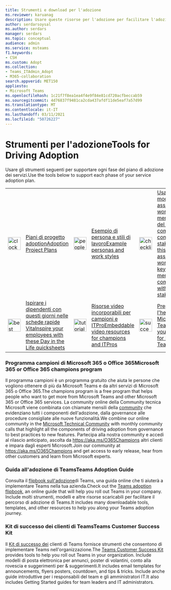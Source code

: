 ```yaml
---
title: Strumenti e download per l'adozione
ms.reviewer: karuanag
description: Usare queste risorse per l'adozione per facilitare l'adozione di Microsoft Teams e altri servizi di Microsoft 365 o Office 365.
author: serdarsoysal
ms.author: serdars
manager: serdars
ms.topic: conceptual
audience: admin
ms.service: msteams
f1.keywords:
- CSH
ms.custom: Adopt
ms.collection:
- Teams_ITAdmin_Adopt
- M365-collaboration
search.appverid: MET150
appliesto:
- Microsoft Teams
ms.openlocfilehash: 1c21f7f8ea1ea4f4e9f84e81cd720acfbeccab59
ms.sourcegitcommit: 4d76837f9481ca2cda437afdf11de5eaf7a57d99
ms.translationtype: MT
ms.contentlocale: it-IT
ms.lasthandoff: 03/11/2021
ms.locfileid: "50726227"
---
```

# <a name="tools-for-driving-adoption"></a><span data-ttu-id="b65a3-103">Strumenti per l'adozione</span><span class="sxs-lookup"><span data-stu-id="b65a3-103">Tools for Driving Adoption</span></span> 

<span data-ttu-id="b65a3-104">Usare gli strumenti seguenti per supportare ogni fase del piano di adozione dei servizi.</span><span class="sxs-lookup"><span data-stu-id="b65a3-104">Use the tools below to support each phase of your service adoption plan.</span></span>  

|               |               |               |               |               |               |
| ------------- | ------------- | ------------- | ------------- | ------------- | ------------- |
| <img src="https://docs.microsoft.com/office/media/icons/clock-teams.svg" width="40 px" height="40 px" alt="clock icon">| [<span data-ttu-id="b65a3-105">Piani di progetto adoption</span><span class="sxs-lookup"><span data-stu-id="b65a3-105">Adoption Project Plans</span></span>](https://github.com/MicrosoftDocs/OfficeDocs-SkypeForBusiness/blob/live/Teams/downloads/teams-adopt-service-adoption-plans-oct-2018.zip) | <img src="https://docs.microsoft.com/office/media/icons/users-people.svg" width="40 px" height="40 px" alt="people icon">| [<span data-ttu-id="b65a3-106">Esempio di persona e stili di lavoro</span><span class="sxs-lookup"><span data-stu-id="b65a3-106">Example personas and work styles</span></span>](https://github.com/MicrosoftDocs/OfficeDocs-SkypeForBusiness/blob/live/Teams/downloads/teams-adopt-example-personas.zip) | <img src="https://docs.microsoft.com/office/media/icons/task-checklist-planning-teams.svg" width="40 px" height="40 px" alt="checklist icon"> | [<span data-ttu-id="b65a3-107">Usare questo modello per assegnare i workstream ai membri chiave del team e comunicare con gli stakeholder</span><span class="sxs-lookup"><span data-stu-id="b65a3-107">Use this template to assign workstreams to key team members and communicate with stakeholders</span></span>](https://github.com/MicrosoftDocs/OfficeDocs-SkypeForBusiness/blob/live/Teams/downloads/teams-adopt-work-assign-and-stakeholders.zip) |
| <img src="https://docs.microsoft.com/office/media/icons/best-practices-teams.svg" width="40 px" height="40 px" alt="best practices icon">| [<span data-ttu-id="b65a3-108">Ispirare i dipendenti con questi giorni nelle schede rapide Vita</span><span class="sxs-lookup"><span data-stu-id="b65a3-108">Inspire your employees with these Day in the Life quicksheets</span></span>](https://github.com/MicrosoftDocs/OfficeDocs-SkypeForBusiness/blob/live/Teams/downloads/teams-adopt-day-in-the-life-quicksheets.zip) | <img src="https://docs.microsoft.com/office/media/icons/education-tutorial-teams.svg" width="40 px" height="40 px" alt="tutorial icon">| [<span data-ttu-id="b65a3-109">Risorse video incorporabili per campioni e ITPro</span><span class="sxs-lookup"><span data-stu-id="b65a3-109">Embeddable video resources for champions and ITPros</span></span>](https://aka.ms/CoffeeintheCloud) | <img src="https://docs.microsoft.com/office/media/icons/success.svg" width="40 px" height="40 px" alt="success icon">| [<span data-ttu-id="b65a3-110">Preparare l'helpdesk per Microsoft Teams</span><span class="sxs-lookup"><span data-stu-id="b65a3-110">Prepare your helpdesk for Microsoft Teams</span></span>](https://github.com/MicrosoftDocs/OfficeDocs-SkypeForBusiness/blob/live/Teams/downloads/teams-adopt-helpdesk-guide.pdf) |

### <a name="microsoft-365-or-office-365-champions-program"></a><span data-ttu-id="b65a3-111">Programma campioni di Microsoft 365 o Office 365</span><span class="sxs-lookup"><span data-stu-id="b65a3-111">Microsoft 365 or Office 365 champions program</span></span>
<span data-ttu-id="b65a3-112">Il programma campioni è un programma gratuito che aiuta le persone che vogliono ottenere di più da Microsoft Teams e da altri servizi di Microsoft 365 o Office 365.</span><span class="sxs-lookup"><span data-stu-id="b65a3-112">The champions program is a free program that helps people who want to get more from Microsoft Teams and other Microsoft 365 or Office 365 services.</span></span> <span data-ttu-id="b65a3-113">La community online della Community tecnica Microsoft viene combinata con chiamate mensili della [community](https://aka.ms/DriveAdoption) che evidenziano tutti i componenti dell'adozione, dalla governance alle procedure consigliate alle nuove funzionalità.</span><span class="sxs-lookup"><span data-stu-id="b65a3-113">We combine our online community in the [Microsoft Technical Community](https://aka.ms/DriveAdoption) with monthly community calls that highlight all the components of driving adoption from governance to best practices to new features.</span></span> <span data-ttu-id="b65a3-114">Partecipa alla nostra community e accedi al rilascio anticipato, ascolta da https://aka.ms/O365Champions altri clienti e impara dagli esperti Microsoft.</span><span class="sxs-lookup"><span data-stu-id="b65a3-114">Join our community at https://aka.ms/O365Champions and get access to early release, hear from other customers and learn from Microsoft experts.</span></span>  

### <a name="teams-adoption-guide"></a><span data-ttu-id="b65a3-115">Guida all'adozione di Teams</span><span class="sxs-lookup"><span data-stu-id="b65a3-115">Teams Adoption Guide</span></span>
<span data-ttu-id="b65a3-116">Consulta il [flipbook sull'adozione](https://aka.ms/teamstoolkit)di Teams, una guida online che ti aiuterà a implementare Teams nella tua azienda.</span><span class="sxs-lookup"><span data-stu-id="b65a3-116">Check out the [Teams adoption flipbook](https://aka.ms/teamstoolkit), an online guide that will help you roll out Teams in your company.</span></span> <span data-ttu-id="b65a3-117">Include molti strumenti, modelli e altre risorse scaricabili per facilitare il percorso di adozione di Teams.</span><span class="sxs-lookup"><span data-stu-id="b65a3-117">It includes many downloadable tools, templates, and other resources to help you along your Teams adoption journey.</span></span>

### <a name="teams-customer-success-kit"></a><span data-ttu-id="b65a3-118">Kit di successo dei clienti di Teams</span><span class="sxs-lookup"><span data-stu-id="b65a3-118">Teams Customer Success Kit</span></span>
<span data-ttu-id="b65a3-119">Il [Kit di successo dei](https://aka.ms/TeamsCustomerSuccess) clienti di Teams fornisce strumenti che consentono di implementare Teams nell'organizzazione.</span><span class="sxs-lookup"><span data-stu-id="b65a3-119">The [Teams Customer Success Kit](https://aka.ms/TeamsCustomerSuccess) provides tools to help you roll out Teams in your organization.</span></span> <span data-ttu-id="b65a3-120">Include modelli di posta elettronica per annunci, poster di volantini, conto alla rovescia e suggerimenti per & suggerimenti.</span><span class="sxs-lookup"><span data-stu-id="b65a3-120">It includes email templates for announcements, flyers posters, countdown, and tips & tricks.</span></span> <span data-ttu-id="b65a3-121">Include anche guide introduttive per i responsabili del team e gli amministratori IT.</span><span class="sxs-lookup"><span data-stu-id="b65a3-121">It also includes Getting Started guides for team leaders and IT administrators.</span></span>
